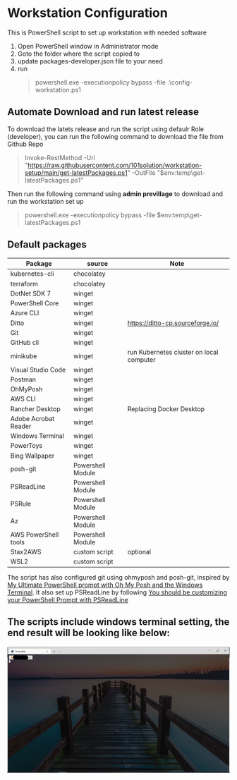 # Workstation Configuration
This is PowerShell script to set up workstation with needed software
1. Open PowerShell window in Administrator mode
1. Goto the folder where the script copied to
1. update packages-developer.json file to your need
1. run
    > powershell.exe -executionpolicy bypass -file .\config-workstation.ps1

## Automate Download and run latest release
To download the latets release and run the script using defaulr Role (developer), you can run the following command to download the file from Github Repo

> Invoke-RestMethod -Uri "https://raw.githubusercontent.com/101solution/workstation-setup/main/get-latestPackages.ps1" -OutFile "$env:temp\get-latestPackages.ps1"

Then run the following command using **admin previllage** to download and run the workstation set up 

> powershell.exe -executionpolicy bypass -file $env:temp\get-latestPackages.ps1

## Default packages 

| Package | source | Note |
| ------- | ------ | -----|
| kubernetes-cli | chocolatey |
| terraform | chocolatey |
| DotNet SDK 7 | winget |
| PowerShell Core | winget |
| Azure CLI | winget |
| Ditto | winget | https://ditto-cp.sourceforge.io/ |
| Git | winget |
| GitHub cli | winget |
| minikube | winget | run Kubernetes cluster on local computer |
| Visual Studio Code | winget |
| Postman | winget  | |
| OhMyPosh | winget |
| AWS CLI | winget |
| Rancher Desktop | winget | Replacing Docker Desktop |
| Adobe Acrobat Reader | winget |
| Windows Terminal | winget |
| PowerToys | winget | |
| Bing Wallpaper | winget | |
| posh-git | Powershell Module |
| PSReadLine | Powershell Module |
| PSRule | Powershell Module |
| Az | Powershell Module |
| AWS PowerShell tools | Powershell Module | |
| Stax2AWS | custom script | optional |
| WSL2 | custom script ||

The script has also configured git using ohmyposh and posh-git, inspired by [My Ultimate PowerShell prompt with Oh My Posh and the Windows Terminal](https://www.hanselman.com/blog/my-ultimate-powershell-prompt-with-oh-my-posh-and-the-windows-terminal).
It also set up PSReadLine by following [You should be customizing your PowerShell Prompt with PSReadLine](https://www.hanselman.com/blog/you-should-be-customizing-your-powershell-prompt-with-psreadline)

## The scripts include windows terminal setting, the end result will be looking like below:
![Windows Terminal](win-term.png)